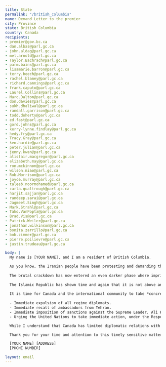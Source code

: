 ```yaml
---
title: State
permalink: "/british_columbia"
name: Demand Letter to the premier
city: Province
state: British Columbia
country: Canada
recipients:
- premier@gov.bc.ca
- dan.albas@parl.gc.ca
- john.aldag@parl.gc.ca
- mel.arnold@parl.gc.ca
- Taylor.Bachrach@parl.gc.ca
- parm.bains@parl.gc.ca
- lisamarie.barron@parl.gc.ca
- terry.beech@parl.gc.ca
- rachel.blaney@parl.gc.ca
- richard.cannings@parl.gc.ca
- frank.caputo@parl.gc.ca
- Laurel.Collins@parl.gc.ca
- Marc.Dalton@parl.gc.ca
- don.davies@parl.gc.ca
- sukh.dhaliwal@parl.gc.ca
- randall.garrison@parl.gc.ca
- todd.doherty@parl.gc.ca
- ed.fast@parl.gc.ca
- gord.johns@parl.gc.ca
- kerry-lynne.findlay@parl.gc.ca
- hedy.fry@parl.gc.ca
- Tracy.Gray@parl.gc.ca
- ken.hardie@parl.gc.ca
- peter.julian@parl.gc.ca
- jenny.kwan@parl.gc.ca
- alistair.macgregor@parl.gc.ca
- elizabeth.may@parl.gc.ca
- ron.mckinnon@parl.gc.ca
- wilson.miao@parl.gc.ca
- Rob.Morrison@parl.gc.ca
- joyce.murray@parl.gc.ca
- taleeb.noormohamed@parl.gc.ca
- carla.qualtrough@parl.gc.ca
- harjit.sajjan@parl.gc.ca
- randeep.sarai@parl.gc.ca
- Jagmeet.Singh@parl.gc.ca
- Mark.Strahl@parl.gc.ca
- Tako.VanPopta@parl.gc.ca
- Brad.Vis@parl.gc.ca
- Patrick.Weiler@parl.gc.ca
- jonathan.wilkinson@parl.gc.ca
- bonita.zarrillo@parl.gc.ca
- bob.zimmer@parl.gc.ca
- pierre.poilievre@parl.gc.ca
- justin.trudeau@parl.gc.ca

body: |
  My name is [YOUR NAME], and I am a resident of British Columbia.

  As you know, the Iranian people have been protesting and demanding the most rudimentary human rights (and consequently for an end to the Islamic Republic regime) since September 16th. The Islamic Republic has responded with a deadly crackdown, using military-grade weapons to kill hundreds of their citizens across Iran. Hundreds have been murdered and thousands arrested, tortured, or raped. This includes at least 60 children under the age of 17 who were killed in the last three months.
  
  The brutal crackdown has now entered an even darker phase where imprisoned protestors are expeditiously executed without due process, access to an independent lawyer, or the chance to request an appeal. Huundreds are at risk of execution by the regime. (More information about protestors who are sentenced to death is available [here](https://docs.google.com/spreadsheets/d/1YhwOE8R0Xb_-ZCJQdhiHCyJeNB5QlLwehZkA-9w2Vig/edit?usp=sharing)).
  
  The Islamic Republic has shown time and again that it is not above any [depravity](https://www.cnn.com/interactive/2022/11/middleeast/iran-protests-sexual-assault/index.html) in order to stay in power and spread its demented ideology worldwide. And the Iranian people have made clear that they are not going to tolerate this regime any longer.
  
  It is time for Canada and the international community to take *concrete action* against the regime. This includes:
  
  - Immediate expulsion of all regime diplomats.
  - Immediate recall of ambassadors from Tehran.
  - Immediate imposition of sanctions against the Supreme Leader, Ali Khamenei, and all entities associated with him, and designation thereof as a terrorist entity.
  - Urging the United Nations to take immediate action, under the Responsibility to Protect, to respond to human rights violations against the innocent prisoners in Iran.

  While I understand that Canada has limited diplomatic relations with Iran, given its large population of Iranian-Canadians and longstanding commitment to human rights, I expect Canada to be a leading voice on the international scene on this matter.

  Thank you for your time and attention to this timely sensitive matter,

  [YOUR NAME] [ADDRESS]
  [PHONE NUMBER]

layout: email
---
```


